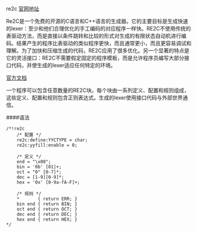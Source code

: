 re2c [官网地址](http://re2c.org/index.html)


Re2C是一个免费的开源的C语言和C++语言的生成器。它的主要目标是生成快速的lexer：至少和他们合理优化的手工编码的对应程序一样快。RE2C不使用传统的表驱动方法，而是直接以条件跳转和比较的形式对生成的有限状态自动机进行编码。结果产生的程序比表驱动的类似程序更快，而且通常更小，而且更容易调试和理解。为了加快和压缩生成的代码，RE2C应用了很多优化。另一个显著的特点是它的灵活接口：RE2C不需要假定固定的程序模板，而是允许程序员编写大部分接口代码，并使生成的lexer适应任何特定的环境。



[官方文档](http://re2c.org/manual/syntax/syntax.html)

一个程序可以包含任意数量的RE2C块。每个块由一系列定义、配置和规则组成，这些定义、配置和规则包含正则表达式。生成的lexer使用接口代码与外部世界通信。

####语法

```
/*!re2c
    /* 配置 */
    re2c:define:YYCTYPE = char;
    re2c:yyfill:enable = 0;

    /* 定义 */
    end = "\x00";
    bin = '0b' [01]+;
    oct = "0" [0-7]*;
    dec = [1-9][0-9]*;
    hex = '0x' [0-9a-fA-F]+;

    /* 规则 */
    *       { return ERR; }
    bin end { return BIN; }
    oct end { return OCT; }
    dec end { return DEC; }
    hex end { return HEX; }
*/
```